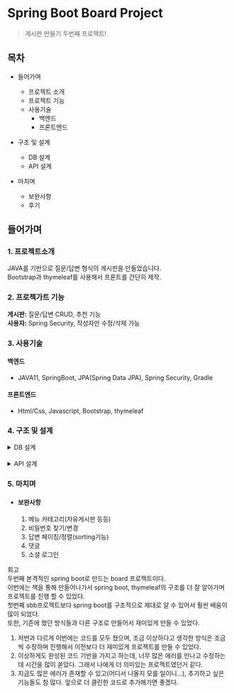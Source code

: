 # Spring Boot Board Project
> 게시판 만들기 두번째 프로젝트!

## 목차
- 들어가며
    - 프로젝트 소개
    - 프로젝트 기능
    - 사용기술
        - 백엔드
        - 프론트엔드

- 구조 및 설계
    - DB 설계
    - API 설계

- 마치며
    - 보완사항
    - 후기


## 들어가며
### 1. 프로젝트소개
JAVA를 기반으로 질문/답변 형식의 게시판을 만들었습니다.  
Bootstrap과 thymeleaf를 사용해서 프론트를 간단히 제작.
### 2. 프로젝가트 기능
**게시판:** 질문/답변 CRUD, 추천 기능  
**사용자:** Spring Security, 작성자만 수정/삭제 가능

### 3. 사용기술
#### 백엔드
- JAVA11, SpringBoot, JPA(Spring Data JPA), Spring Security, Gradle
#### 프론트엔드
- Html/Css, Javascript, Bootstrap, thymeleaf

### 4. 구조 및 설계
  <details>
    <summary>DB 설계</summary>

![DBarchitecture](./img/DBarchitecture.png)

  </details>
  <br />
  <details>

  <summary>API 설계</summary>

#### - 질문API

![questionAPI](./img/questionAPI.png)
#### - 답변API

![answerAPI](./img/answerAPI.png)
#### - 유저API

![userAPI](./img/userAPI.png)
  </details>

### 5. 마치며
- #### 보완사항
    1. 메뉴 카테고리(자유게시판 등등)
    2. 비밀번호 찾기/변경
    3. 답변 페이징/정렬(sorting기능)
    4. 댓글
    5. 소셜 로그인

회고  
두번째 본격적인 spring boot로 만드는 board 프로젝트이다.  
이번에는 책을 통해 만들어나가서 spring boot, thymeleaf의 구조를 더 잘 알아가며 프로젝트를 진행 할 수 있었다.  
첫번째 sbb프로젝트보다 spring boot를 구조적으로 제대로 알 수 있어서 훨씬 배움이 많이 되었다.  
또한, 기존에 했던 방식들과 다른 구조로 만들어서 재미있게 만들 수 있었다.  
1. 저번과 다르게 이번에는 코드를 모두 쳤으며, 조금 이상하다고 생각한 방식은 조금씩 수정하며 진행해서 이전보다 더 재미있게 프로젝트를 만들 수 있었다.  
2. 이상하게도 완성된 코드 기반을 가지고 하는데, 너무 많은 에러를 만나고 수정하는데 시간을 많이 쏟았다. 그래서 나에게 더 의미있는 프로젝트였던거 같다.
3. 지금도 많은 에러가 존재할 수 있고(어디서 나올지 모를 일이니...), 추가하고 싶은 기능들도 참 많다. 앞으로 더 클린한  코드로 추가해가면 좋겠다.
